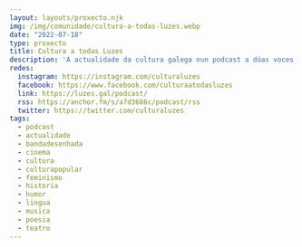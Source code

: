 ```yaml
---
layout: layouts/proxecto.njk
img: /img/comunidade/cultura-a-todas-luzes.webp
date: "2022-07-18"
type: proxecto
title: Cultura a todas Luzes
description: 'A actualidade da cultura galega nun podcast a dúas voces e diversas luces: literatura, teatro, música, exposicións…entrevistas e debates nun ton desenfadado.'
redes:
  instagram: https://instagram.com/culturaluzes
  facebook: https://www.facebook.com/culturaatodasluzes
  link: https://luzes.gal/podcast/
  rss: https://anchor.fm/s/a7d3686c/podcast/rss
  twitter: https://twitter.com/culturaluzes
tags:
  - podcast
  - actualidade
  - bandadesenhada
  - cinema
  - cultura
  - culturapopular
  - feminismo
  - historia
  - humor
  - lingua
  - musica
  - poesia
  - teatro
---
```

